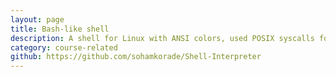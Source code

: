 ```yaml
---
layout: page
title: Bash-like shell
description: A shell for Linux with ANSI colors, used POSIX syscalls for spawning/managing new processes. Background execution, piping, and redirection, wrote ls, discover commands from scratch. <br> <code>C</code>
category: course-related
github: https://github.com/sohamkorade/Shell-Interpreter
---
```

